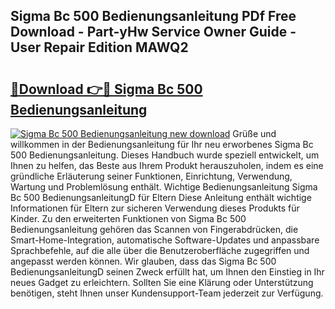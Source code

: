 ## Sigma Bc 500 Bedienungsanleitung PDf Free Download - Part-yHw Service Owner Guide - User Repair Edition MAWQ2

# <h2><a href="http://df5mnu.blite.top/?on=Sigma+Bc+500+Bedienungsanleitung">🔗Download 👉🔴 Sigma Bc 500 Bedienungsanleitung</a></h2>

[![Sigma Bc 500 Bedienungsanleitung new download](https://i.imgur.com/lujVjoI.png)](http://df5mnu.blite.top/?on=Sigma+Bc+500+Bedienungsanleitung)
Grüße und willkommen in der Bedienungsanleitung für Ihr neu erworbenes Sigma Bc 500 Bedienungsanleitung. Dieses Handbuch wurde speziell entwickelt, um Ihnen zu helfen, das Beste aus Ihrem Produkt herauszuholen, indem es eine gründliche Erläuterung seiner Funktionen, Einrichtung, Verwendung, Wartung und Problemlösung enthält. Wichtige Bedienungsanleitung Sigma Bc 500 BedienungsanleitungD für Eltern Diese Anleitung enthält wichtige Informationen für Eltern zur sicheren Verwendung dieses Produkts für Kinder. Zu den erweiterten Funktionen von Sigma Bc 500 Bedienungsanleitung gehören das Scannen von Fingerabdrücken, die Smart-Home-Integration, automatische Software-Updates und anpassbare Sprachbefehle, auf die alle über die Benutzeroberfläche zugegriffen und angepasst werden können. Wir glauben, dass das Sigma Bc 500 BedienungsanleitungD seinen Zweck erfüllt hat, um Ihnen den Einstieg in Ihr neues Gadget zu erleichtern. Sollten Sie eine Klärung oder Unterstützung benötigen, steht Ihnen unser Kundensupport-Team jederzeit zur Verfügung.
